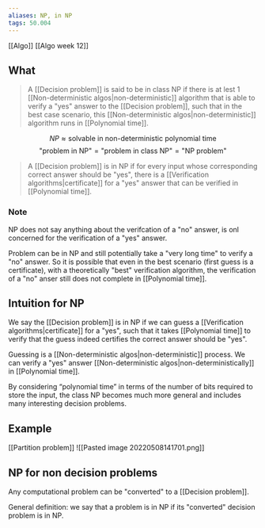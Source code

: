 ```yaml
---
aliases: NP, in NP
tags: 50.004
---
```

[[Algo]]
[[Algo week 12]]

## What
> A [[Decision problem]] is said to be in class NP if there is at lest 1 [[Non-deterministic algos|non-deterministic]] algorithm that is able to verify a "yes" answer to the [[Decision problem]], such that in the best case scenario, this [[Non-deterministic algos|non-deterministic]] algorithm runs in [[Polynomial time]].

$$
NP \approx \text{solvable in non-deterministic polynomial time}
$$
$$
\text{"problem in NP"}=\text{"problem in class NP"}=\text{"NP problem"}
$$

> A [[Decision problem]] is in NP if for every input whose corresponding correct answer should be "yes", there is a [[Verification algorithms|certificate]] for a "yes" answer that can be verified in [[Polynomial time]].

### Note
NP does not say anything about the verifcation of a "no" answer, is onl concerned for the verification of a "yes" answer.

Problem can be in NP and still potentially take a "very long time" to verify a "no" answer.
So it is possible that even in the best scenario (first guess is a certificate), with a theoretically "best" verification algorithm, the verification of a "no" anser still does not complete in [[Polynomial time]].

## Intuition for NP
We say the [[Decision problem]] is in NP if we can guess a [[Verification algorithms|certificate]] for a "yes", such that it takes [[Polynomial time]] to verify that the guess indeed certifies the correct answer should be "yes".

Guessing is a [[Non-deterministic algos|non-deterministic]] process.
We can verify a "yes" answer [[Non-deterministic algos|non-deterministically]] in [[Polynomial time]].

By considering “polynomial time” in terms of the number of bits required to store the input, the class NP becomes much more general and includes many interesting decision problems.

## Example
[[Partition problem]]
![[Pasted image 20220508141701.png]]

## NP for non decision problems
Any computational problem can be "converted" to a [[Decision problem]].

General definition: we say that a problem is in NP if its "converted" decision problem is in NP.
